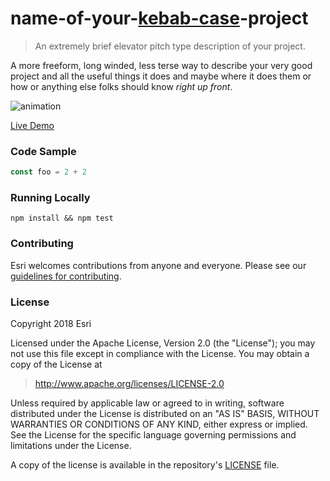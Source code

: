 # name-of-your-[kebab-case](http://wiki.c2.com/?KebabCase)-project

> An extremely brief elevator pitch type description of your project.

A more freeform, long winded, less terse way to describe your very good project and all the useful things it does and maybe where it does them or how or anything else folks should know _right up front_.

![animation](https://raw.githubusercontent.com/jgravois/lrm-esri/master//animation.gif)

[Live Demo](https://richiecarmichael.github.io/landsat2/index.html)

### Code Sample

```js
const foo = 2 + 2
```

### Running Locally

```
npm install && npm test
```

### Contributing

Esri welcomes contributions from anyone and everyone. Please see our [guidelines for contributing](https://github.com/Esri/contributing/blob/master/CONTRIBUTING.md).

### License

Copyright 2018 Esri

Licensed under the Apache License, Version 2.0 (the "License");
you may not use this file except in compliance with the License.
You may obtain a copy of the License at

> http://www.apache.org/licenses/LICENSE-2.0

Unless required by applicable law or agreed to in writing, software
distributed under the License is distributed on an "AS IS" BASIS,
WITHOUT WARRANTIES OR CONDITIONS OF ANY KIND, either express or implied.
See the License for the specific language governing permissions and
limitations under the License.

A copy of the license is available in the repository's [LICENSE](./LICENSE) file.